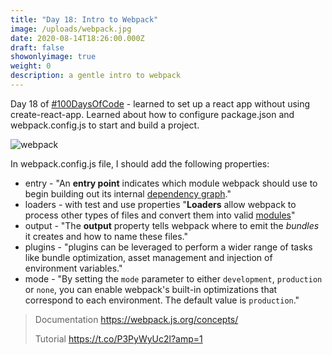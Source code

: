 ```yaml
---
title: "Day 18: Intro to Webpack"
image: /uploads/webpack.jpg
date: 2020-08-14T18:26:00.000Z
draft: false
showonlyimage: true
weight: 0
description: a gentle intro to webpack
---
```

Day 18 of [\#100DaysOfCode](https://twitter.com/hashtag/100DaysOfCode?src=hashtag_click) - learned to set up a react app without using create-react-app. Learned about how to configure package.json and webpack.config.js to start and build a project.

![webpack](/uploads/webpack.jpg "webpack")

In webpack.config.js file, I should add the following properties:

* entry - "An **entry point** indicates which module webpack should use to begin building out its internal [dependency graph](https://webpack.js.org/concepts/dependency-graph/)."
* loaders - with test and use properties "**Loaders** allow webpack to process other types of files and convert them into valid [modules](https://webpack.js.org/concepts/modules)"
* output - "The **output** property tells webpack where to emit the *bundles* it creates and how to name these files."
* plugins - "plugins can be leveraged to perform a wider range of tasks like bundle optimization, asset management and injection of environment variables."
* mode - "By setting the `mode` parameter to either `development`, `production` or `none`, you can enable webpack's built-in optimizations that correspond to each environment. The default value is `production`."

> Documentation <https://webpack.js.org/concepts/>
>
> Tutorial <https://t.co/P3PyWyUc2l?amp=1>